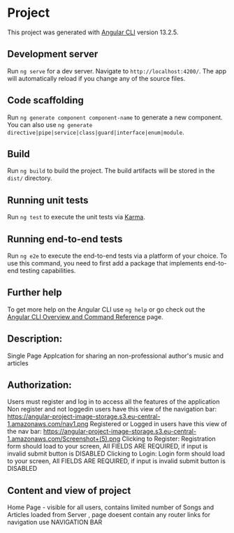 # Project

This project was generated with [Angular CLI](https://github.com/angular/angular-cli) version 13.2.5.

## Development server

Run `ng serve` for a dev server. Navigate to `http://localhost:4200/`. The app will automatically reload if you change any of the source files.

## Code scaffolding

Run `ng generate component component-name` to generate a new component. You can also use `ng generate directive|pipe|service|class|guard|interface|enum|module`.

## Build

Run `ng build` to build the project. The build artifacts will be stored in the `dist/` directory.

## Running unit tests

Run `ng test` to execute the unit tests via [Karma](https://karma-runner.github.io).

## Running end-to-end tests

Run `ng e2e` to execute the end-to-end tests via a platform of your choice. To use this command, you need to first add a package that implements end-to-end testing capabilities.

## Further help

To get more help on the Angular CLI use `ng help` or go check out the [Angular CLI Overview and Command Reference](https://angular.io/cli) page.

## Description:
Single Page Applcation for sharing an non-professional author's music and articles

## Authorization:
Users must register and log in to access all the features of the application
Non register and not loggedin users have this view of the navigation bar: https://angular-project-image-storage.s3.eu-central-1.amazonaws.com/nav1.png
Registered or Logged in users have this view of the nav bar: https://angular-project-image-storage.s3.eu-central-1.amazonaws.com/Screenshot+(5).png
Clicking to Register: Registration form should load to your screen, All FIELDS ARE REQUIRED, if input is invalid submit button is DISABLED
Clicking to Login: Login form should load to your screen, All FIELDS ARE REQUIRED, if input is invalid submit button is DISABLED

## Content and view of project

Home Page - visible for all users, contains limited number of Songs and Articles loaded from Server , page doesent contain any router links for navigation use NAVIGATION BAR 
